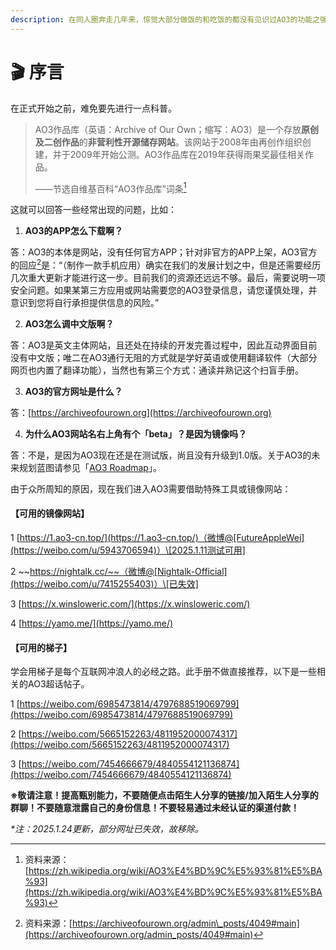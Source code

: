 ```yaml
---
description: 在同人圈奔走几年来，惊觉大部分做饭的和吃饭的都没有见识过AO3的功能之强大，痛心疾首，故撰写此AO3扫盲文档。
---
```


# 🎬 序言

在正式开始之前，难免要先进行一点科普。

> AO3作品库（英语：Archive of Our Own；缩写：AO3）是一个存放**原创及二创作品**的**非营利性开源储存网站**。该网站于2008年由再创作组织创建，并于2009年开始公测。AO3作品库在2019年获得雨果奖最佳相关作品。
>
> ——节选自维基百科“AO3作品库”词条[^1]

这就可以回答一些经常出现的问题，比如：

1. **AO3的APP怎么下载啊？**

答：AO3的本体是网站，没有任何官方APP；针对非官方的APP上架，AO3官方的回应[^2]是：“（制作一款手机应用）确实在我们的发展计划之中，但是还需要经历几次重大更新才能进行这一步。目前我们的资源还远远不够。最后，需要说明一项安全问题。如果某第三方应用或网站需要您的AO3登录信息，请您谨慎处理，并意识到您将自行承担提供信息的风险。”

2. **AO3怎么调中文版啊？**

答：AO3是英文主体网站，且还处在持续的开发完善过程中，因此互动界面目前没有中文版；唯二在AO3通行无阻的方式就是学好英语或使用翻译软件（大部分网页也内置了翻译功能），当然也有第三个方式：通读并熟记这个扫盲手册。

3. **AO3的官方网址是什么？**

答：[https://archiveofourown.org](https://archiveofourown.org)

4. **为什么AO3网站名右上角有个「beta」？是因为镜像吗？**

答：不是，是因为AO3现在还是在测试版，尚且没有升级到1.0版。关于AO3的未来规划蓝图请参见「[AO3 Roadmap](xiao-zhong-gong-neng/ao3-roadmap.md)」。



由于众所周知的原因，现在我们进入AO3需要借助特殊工具或镜像网站：

#### 【可用的镜像网站】

1 [https://1.ao3-cn.top/](https://1.ao3-cn.top/)（微博@[FutureAppleWei](https://weibo.com/u/5943706594)）\[2025.1.11测试可用]

2 ~~https://nightalk.cc/~~（微博@[Nightalk-Official](https://weibo.com/u/7415255403)）\[已失效]

3 [https://x.winsloweric.com/](https://x.winsloweric.com/)

4 [https://yamo.me/](https://yamo.me/)

#### 【可用的梯子】

学会用梯子是每个互联网冲浪人的必经之路。此手册不做直接推荐，以下是一些相关的AO3超话帖子。

1 [https://weibo.com/6985473814/4797688519069799](https://weibo.com/6985473814/4797688519069799)

2 [https://weibo.com/5665152263/4811952000074317](https://weibo.com/5665152263/4811952000074317)

3 [https://weibo.com/7454666679/4840554121136874](https://weibo.com/7454666679/4840554121136874)

**※敬请注意！提高甄别能力，不要随便点击陌生人分享的链接/加入陌生人分享的群聊！不要随意泄露自己的身份信息！不要轻易通过未经认证的渠道付款！**



_\*注：2025.1.24更新，部分网址已失效，故移除。_

[^1]: 资料来源：[https://zh.wikipedia.org/wiki/AO3%E4%BD%9C%E5%93%81%E5%BA%93](https://zh.wikipedia.org/wiki/AO3%E4%BD%9C%E5%93%81%E5%BA%93)

[^2]: 资料来源：[https://archiveofourown.org/admin\_posts/4049#main](https://archiveofourown.org/admin_posts/4049#main)
